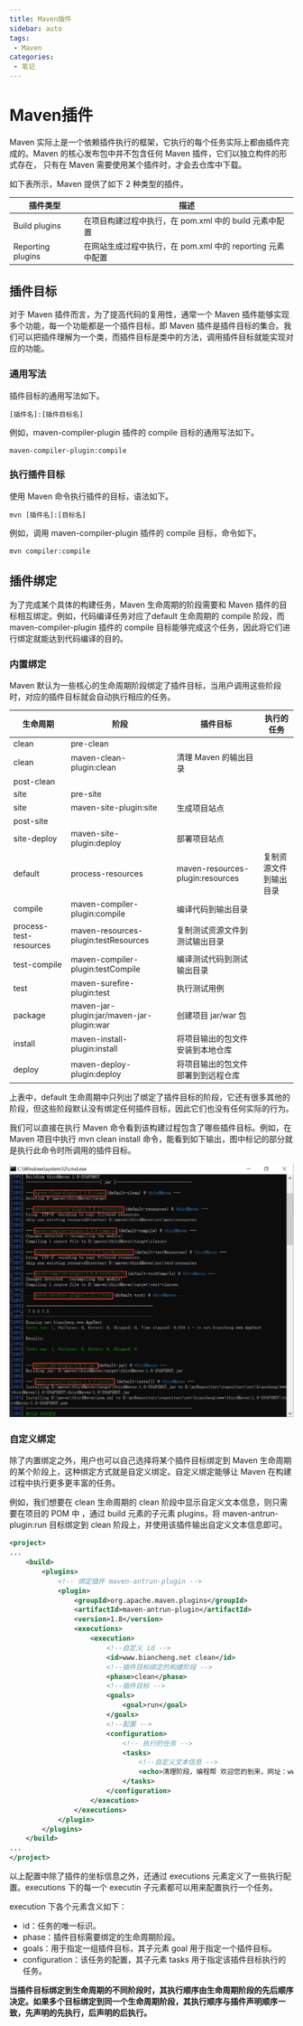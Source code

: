 ```yaml
---
title: Maven插件
sidebar: auto
tags: 
 - Maven
categories:
 - 笔记
---
```


# Maven插件

Maven 实际上是一个依赖插件执行的框架，它执行的每个任务实际上都由插件完成的。Maven 的核心发布包中并不包含任何 Maven 插件，它们以独立构件的形式存在， 只有在 Maven 需要使用某个插件时，才会去仓库中下载。

如下表所示，Maven 提供了如下 2 种类型的插件。

| 插件类型          | 描述                                                       |
| ----------------- | ---------------------------------------------------------- |
| Build plugins     | 在项目构建过程中执行，在 pom.xml 中的 build 元素中配置     |
| Reporting plugins | 在网站生成过程中执行，在 pom.xml 中的 reporting 元素中配置 |

## 插件目标

对于 Maven 插件而言，为了提高代码的复用性，通常一个 Maven 插件能够实现多个功能，每一个功能都是一个插件目标，即 Maven 插件是插件目标的集合。我们可以把插件理解为一个类，而插件目标是类中的方法，调用插件目标就能实现对应的功能。

### 通用写法

插件目标的通用写法如下。

```
[插件名]:[插件目标名]
```

例如，maven-compiler-plugin 插件的 compile 目标的通用写法如下。

```
maven-compiler-plugin:compile
```

### 执行插件目标

使用 Maven 命令执行插件的目标，语法如下。

```
mvn [插件名]:[目标名]
```

例如，调用 maven-compiler-plugin 插件的 compile 目标，命令如下。

```
mvn compiler:compile
```

## 插件绑定

为了完成某个具体的构建任务，Maven 生命周期的阶段需要和 Maven 插件的目标相互绑定。例如，代码编译任务对应了default 生命周期的 compile 阶段，而 maven-compiler-plugin 插件的 compile 目标能够完成这个任务，因此将它们进行绑定就能达到代码编译的目的。

### 内置绑定

Maven 默认为一些核心的生命周期阶段绑定了插件目标，当用户调用这些阶段时，对应的插件目标就会自动执行相应的任务。

| 生命周期               | 阶段                                      | 插件目标                           | 执行的任务             |
| ---------------------- | ----------------------------------------- | ---------------------------------- | ---------------------- |
| clean                  | pre-clean                                 |                                    |                        |
| clean                  | maven-clean-plugin:clean                  | 清理 Maven 的输出目录              |                        |
| post-clean             |                                           |                                    |                        |
| site                   | pre-site                                  |                                    |                        |
| site                   | maven-site-plugin:site                    | 生成项目站点                       |                        |
| post-site              |                                           |                                    |                        |
| site-deploy            | maven-site-plugin:deploy                  | 部署项目站点                       |                        |
| default                | process-resources                         | maven-resources-plugin:resources   | 复制资源文件到输出目录 |
| compile                | maven-compiler-plugin:compile             | 编译代码到输出目录                 |                        |
| process-test-resources | maven-resources-plugin:testResources      | 复制测试资源文件到测试输出目录     |                        |
| test-compile           | maven-compiler-plugin:testCompile         | 编译测试代码到测试输出目录         |                        |
| test                   | maven-surefire-plugin:test                | 执行测试用例                       |                        |
| package                | maven-jar-plugin:jar/maven-jar-plugin:war | 创建项目 jar/war 包                |                        |
| install                | maven-install-plugin:install              | 将项目输出的包文件安装到本地仓库   |                        |
| deploy                 | maven-deploy-plugin:deploy                | 将项目输出的包文件部署到到远程仓库 |                        |

上表中，default 生命周期中只列出了绑定了插件目标的阶段，它还有很多其他的阶段，但这些阶段默认没有绑定任何插件目标，因此它们也没有任何实际的行为。

我们可以直接在执行 Maven 命令看到该构建过程包含了哪些插件目标。例如，在 Maven 项目中执行 mvn clean install 命令，能看到如下输出，图中标记的部分就是执行此命令时所调用的插件目标。

![Maven 内置插件目标](./assets/142H4N00-0.png)

### 自定义绑定

除了内置绑定之外，用户也可以自己选择将某个插件目标绑定到 Maven 生命周期的某个阶段上，这种绑定方式就是自定义绑定。自定义绑定能够让 Maven 在构建过程中执行更多更丰富的任务。

例如，我们想要在 clean 生命周期的 clean 阶段中显示自定义文本信息，则只需要在项目的 POM 中 ，通过 build 元素的子元素 plugins，将 maven-antrun-plugin:run 目标绑定到 clean 阶段上，并使用该插件输出自定义文本信息即可。

```xml
<project>
...
    <build>
        <plugins>
            <!-- 绑定插件 maven-antrun-plugin -->
            <plugin>
                <groupId>org.apache.maven.plugins</groupId>
                <artifactId>maven-antrun-plugin</artifactId>
                <version>1.8</version>
                <executions>
                    <execution>
                        <!--自定义 id -->
                        <id>www.biancheng.net clean</id>
                        <!--插件目标绑定的构建阶段 -->
                        <phase>clean</phase>
                        <!--插件目标 -->
                        <goals>
                            <goal>run</goal>
                        </goals>
                        <!--配置 -->
                        <configuration>
                            <!-- 执行的任务 -->
                            <tasks>
                                <!--自定义文本信息 -->
                                <echo>清理阶段，编程帮 欢迎您的到来，网址：www.biancheng.net</echo>
                            </tasks>
                        </configuration>
                    </execution>               
                </executions>
            </plugin>
        </plugins>
    </build>
...
</project>
```

以上配置中除了插件的坐标信息之外，还通过 executions 元素定义了一些执行配置。executions 下的每一个 executin 子元素都可以用来配置执行一个任务。

execution 下各个元素含义如下：

- id：任务的唯一标识。
- phase：插件目标需要绑定的生命周期阶段。
- goals：用于指定一组插件目标，其子元素 goal 用于指定一个插件目标。
- configuration：该任务的配置，其子元素 tasks 用于指定该插件目标执行的任务。

**当插件目标绑定到生命周期的不同阶段时，其执行顺序由生命周期阶段的先后顺序决定。如果多个目标绑定到同一个生命周期阶段，其执行顺序与插件声明顺序一致，先声明的先执行，后声明的后执行。**